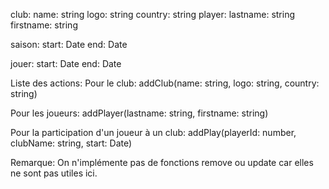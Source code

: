club:
name: string
logo: string
country: string
player:
lastname: string
firstname: string

saison:
start: Date
end: Date

jouer:
start: Date
end: Date

Liste des actions:
Pour le club:
addClub(name: string, logo: string, country: string)

Pour les joueurs:
addPlayer(lastname: string, firstname: string)

Pour la participation d'un joueur à un club:
addPlay(playerId: number, clubName: string, start: Date)

Remarque: On n'implémente pas de fonctions remove ou update car elles ne sont pas utiles ici.
